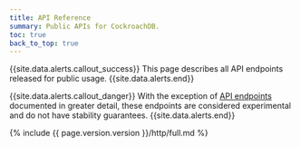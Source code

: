 ```yaml
---
title: API Reference
summary: Public APIs for CockroachDB.
toc: true
back_to_top: true
---
```


{{site.data.alerts.callout_success}}
This page describes all API endpoints released for public usage.
{{site.data.alerts.end}}

{{site.data.alerts.callout_danger}}
With the exception of [API endpoints](api-endpoints.html) documented in greater detail, these endpoints are considered experimental and do not have stability guarantees.
{{site.data.alerts.end}}

{% include {{ page.version.version }}/http/full.md %}
